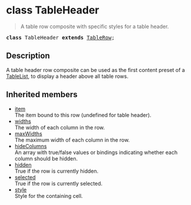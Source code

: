 # class TableHeader

> A table row composite with specific styles for a table header.

<pre class="docgen_signature"><b>class</b> TableHeader <b>extends</b> <a href="TableRow.md">TableRow</a>;</pre>

## Description

A table header row composite can be used as the first content preset of a [TableList](TableList.md), to display a header above all table rows.

## Inherited members

- [<!--{ref:property}-->item](TableRow_item.md) \
    The item bound to this row (undefined for table header).
- [<!--{ref:property}-->widths](TableRow_base_widths.md) \
    The width of each column in the row.
- [<!--{ref:property}-->maxWidths](TableRow_base_maxWidths.md) \
    The maximum width of each column in the row.
- [<!--{ref:property}-->hideColumns](TableRow_base_hideColumns.md) \
    An array with true/false values or bindings indicating whether each column should be hidden.
- [<!--{ref:property}-->hidden](TableRow_base_hidden.md) \
    True if the row is currently hidden.
- [<!--{ref:property}-->selected](TableRow_base_selected.md) \
    True if the row is currently selected.
- [<!--{ref:property}-->style](TableRow_base_style.md) \
    Style for the containing cell.